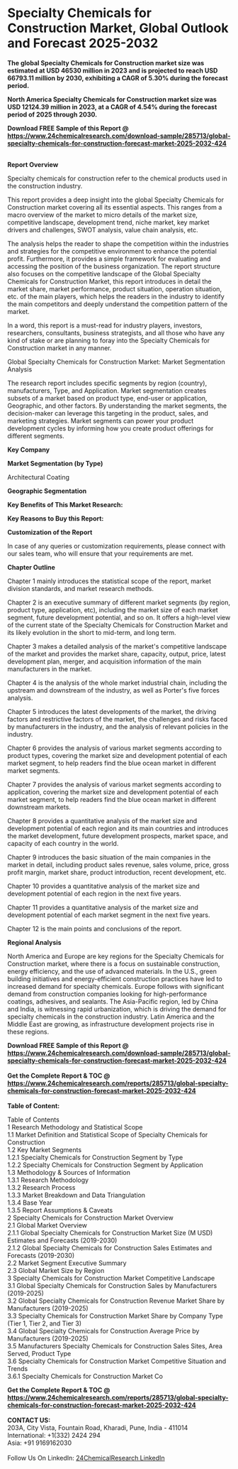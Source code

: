 <h1>Specialty Chemicals for Construction Market, Global Outlook and Forecast 2025-2032</h1><p><strong>The global Specialty Chemicals for Construction market size was estimated at USD 46530 million in 2023 and is projected to reach USD 66793.11 million by 2030, exhibiting a CAGR of 5.30% during the forecast period.</strong></p><p>
</p><p><strong>North America Specialty Chemicals for Construction market size was USD 12124.39 million in 2023, at a CAGR of 4.54% during the forecast period of 2025 through 2030.</strong></p><div><b>Download FREE Sample of this Report @ 
            <a href="https://www.24chemicalresearch.com/download-sample/285713/global-specialty-chemicals-for-construction-forecast-market-2025-2032-424">
            https://www.24chemicalresearch.com/download-sample/285713/global-specialty-chemicals-for-construction-forecast-market-2025-2032-424</a></b></div><br><p>
</p><p><strong>Report Overview</strong></p><p>
</p><p>Specialty chemicals for construction refer to the chemical products used in the construction industry.</p><p>
</p><p>This report provides a deep insight into the global Specialty Chemicals for Construction market covering all its essential aspects. This ranges from a macro overview of the market to micro details of the market size, competitive landscape, development trend, niche market, key market drivers and challenges, SWOT analysis, value chain analysis, etc.</p><p>
</p><p>The analysis helps the reader to shape the competition within the industries and strategies for the competitive environment to enhance the potential profit. Furthermore, it provides a simple framework for evaluating and accessing the position of the business organization. The report structure also focuses on the competitive landscape of the Global Specialty Chemicals for Construction Market, this report introduces in detail the market share, market performance, product situation, operation situation, etc. of the main players, which helps the readers in the industry to identify the main competitors and deeply understand the competition pattern of the market.</p><p>
</p><p>In a word, this report is a must-read for industry players, investors, researchers, consultants, business strategists, and all those who have any kind of stake or are planning to foray into the Specialty Chemicals for Construction market in any manner.</p><p>
</p><p>Global Specialty Chemicals for Construction Market: Market Segmentation Analysis</p><p>
</p><p>The research report includes specific segments by region (country), manufacturers, Type, and Application. Market segmentation creates subsets of a market based on product type, end-user or application, Geographic, and other factors. By understanding the market segments, the decision-maker can leverage this targeting in the product, sales, and marketing strategies. Market segments can power your product development cycles by informing how you create product offerings for different segments.</p><p>
</p><p><strong>Key Company</strong></p><p>
</p><p>
</p><p><strong>Market Segmentation (by Type)</strong></p><p>
Architectural Coating</p><p>
</p><p>
</p><p><strong>Geographic Segmentation</strong></p><p>
</p><p>
</p><p><strong>Key Benefits of This Market Research:</strong></p><p>
</p><p>
</p><p><strong>Key Reasons to Buy this Report:</strong></p><p>
</p><p>
</p><p><strong>Customization of the Report</strong></p><p>
</p><p>In case of any queries or customization requirements, please connect with our sales team, who will ensure that your requirements are met.</p><p>
</p><p><strong>Chapter Outline</strong></p><p>
</p><p>Chapter 1 mainly introduces the statistical scope of the report, market division standards, and market research methods.</p><p>
</p><p>Chapter 2 is an executive summary of different market segments (by region, product type, application, etc), including the market size of each market segment, future development potential, and so on. It offers a high-level view of the current state of the Specialty Chemicals for Construction Market and its likely evolution in the short to mid-term, and long term.</p><p>
</p><p>Chapter 3 makes a detailed analysis of the market's competitive landscape of the market and provides the market share, capacity, output, price, latest development plan, merger, and acquisition information of the main manufacturers in the market.</p><p>
</p><p>Chapter 4 is the analysis of the whole market industrial chain, including the upstream and downstream of the industry, as well as Porter's five forces analysis.</p><p>
</p><p>Chapter 5 introduces the latest developments of the market, the driving factors and restrictive factors of the market, the challenges and risks faced by manufacturers in the industry, and the analysis of relevant policies in the industry.</p><p>
</p><p>Chapter 6 provides the analysis of various market segments according to product types, covering the market size and development potential of each market segment, to help readers find the blue ocean market in different market segments.</p><p>
</p><p>Chapter 7 provides the analysis of various market segments according to application, covering the market size and development potential of each market segment, to help readers find the blue ocean market in different downstream markets.</p><p>
</p><p>Chapter 8 provides a quantitative analysis of the market size and development potential of each region and its main countries and introduces the market development, future development prospects, market space, and capacity of each country in the world.</p><p>
</p><p>Chapter 9 introduces the basic situation of the main companies in the market in detail, including product sales revenue, sales volume, price, gross profit margin, market share, product introduction, recent development, etc.</p><p>
</p><p>Chapter 10 provides a quantitative analysis of the market size and development potential of each region in the next five years.</p><p>
</p><p>Chapter 11 provides a quantitative analysis of the market size and development potential of each market segment in the next five years.</p><p>
</p><p>Chapter 12 is the main points and conclusions of the report.</p><p>
</p><p><strong>Regional Analysis</strong></p><p>
</p><p>North America and Europe are key regions for the Specialty Chemicals for Construction market, where there is a focus on sustainable construction, energy efficiency, and the use of advanced materials. In the U.S., green building initiatives and energy-efficient construction practices have led to increased demand for specialty chemicals. Europe follows with significant demand from construction companies looking for high-performance coatings, adhesives, and sealants. The Asia-Pacific region, led by China and India, is witnessing rapid urbanization, which is driving the demand for specialty chemicals in the construction industry. Latin America and the Middle East are growing, as infrastructure development projects rise in these regions.</p><div><b>Download FREE Sample of this Report @ 
            <a href="https://www.24chemicalresearch.com/download-sample/285713/global-specialty-chemicals-for-construction-forecast-market-2025-2032-424">
            https://www.24chemicalresearch.com/download-sample/285713/global-specialty-chemicals-for-construction-forecast-market-2025-2032-424</a></b></div><br><div><b>Get the Complete Report & TOC @ 
            <a href="https://www.24chemicalresearch.com/reports/285713/global-specialty-chemicals-for-construction-forecast-market-2025-2032-424">
            https://www.24chemicalresearch.com/reports/285713/global-specialty-chemicals-for-construction-forecast-market-2025-2032-424</a></b></div><br>
            <b>Table of Content:</b><p>Table of Contents<br />
1 Research Methodology and Statistical Scope<br />
1.1 Market Definition and Statistical Scope of Specialty Chemicals for Construction<br />
1.2 Key Market Segments<br />
1.2.1 Specialty Chemicals for Construction Segment by Type<br />
1.2.2 Specialty Chemicals for Construction Segment by Application<br />
1.3 Methodology & Sources of Information<br />
1.3.1 Research Methodology<br />
1.3.2 Research Process<br />
1.3.3 Market Breakdown and Data Triangulation<br />
1.3.4 Base Year<br />
1.3.5 Report Assumptions & Caveats<br />
2 Specialty Chemicals for Construction Market Overview<br />
2.1 Global Market Overview<br />
2.1.1 Global Specialty Chemicals for Construction Market Size (M USD) Estimates and Forecasts (2019-2030)<br />
2.1.2 Global Specialty Chemicals for Construction Sales Estimates and Forecasts (2019-2030)<br />
2.2 Market Segment Executive Summary<br />
2.3 Global Market Size by Region<br />
3 Specialty Chemicals for Construction Market Competitive Landscape<br />
3.1 Global Specialty Chemicals for Construction Sales by Manufacturers (2019-2025)<br />
3.2 Global Specialty Chemicals for Construction Revenue Market Share by Manufacturers (2019-2025)<br />
3.3 Specialty Chemicals for Construction Market Share by Company Type (Tier 1, Tier 2, and Tier 3)<br />
3.4 Global Specialty Chemicals for Construction Average Price by Manufacturers (2019-2025)<br />
3.5 Manufacturers Specialty Chemicals for Construction Sales Sites, Area Served, Product Type<br />
3.6 Specialty Chemicals for Construction Market Competitive Situation and Trends<br />
3.6.1 Specialty Chemicals for Construction Market Co</p><div><b>Get the Complete Report & TOC @ 
            <a href="https://www.24chemicalresearch.com/reports/285713/global-specialty-chemicals-for-construction-forecast-market-2025-2032-424">
            https://www.24chemicalresearch.com/reports/285713/global-specialty-chemicals-for-construction-forecast-market-2025-2032-424</a></b></div><br><b>CONTACT US:</b><br>
            203A, City Vista, Fountain Road, Kharadi, Pune, India - 411014<br>
            International: +1(332) 2424 294<br>
            Asia: +91 9169162030 <br><br>
            Follow Us On LinkedIn: <a href="https://www.linkedin.com/company/24chemicalresearch/">24ChemicalResearch LinkedIn</a>